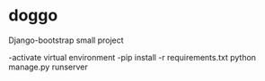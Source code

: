 # doggo
Django-bootstrap small project


-activate virtual environment
-pip install -r requirements.txt
python manage.py runserver
